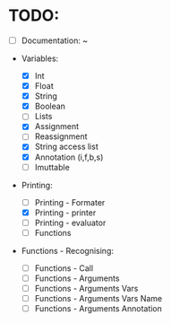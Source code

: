 # TODO:

- [ ] Documentation: ~

- Variables: 
  - [x] Int
  - [x] Float
  - [x] String
  - [x] Boolean
  - [ ] Lists
  - [x] Assignment
  - [ ] Reassignment
  - [x] String access list
  - [x] Annotation (i,f,b,s)
  - [ ]  Imuttable

- Printing:
  - [ ] Printing - Formater
  - [X] Printing - printer
  - [ ] Printing - evaluator
  - [ ] Functions

- Functions - Recognising:  

  - [ ] Functions - Call
  - [ ] Functions - Arguments
  - [ ] Functions - Arguments Vars
  - [ ] Functions - Arguments Vars Name
  - [ ] Functions - Arguments Annotation
